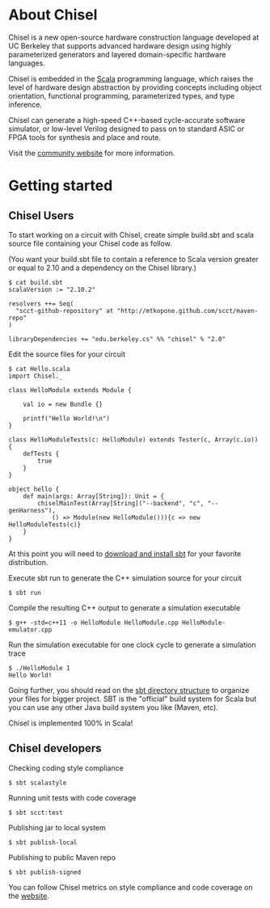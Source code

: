 About Chisel
============

Chisel is a new open-source hardware construction language developed
at UC Berkeley that supports advanced hardware design using highly
parameterized generators and layered domain-specific hardware languages.

Chisel is embedded in the [Scala](http://www.scala-lang.org/) programming
language, which raises the level of hardware design abstraction by providing
concepts including object orientation, functional programming, parameterized
types, and type inference.

Chisel can generate a high-speed C++-based cycle-accurate software simulator,
or low-level Verilog designed to pass on to standard ASIC or FPGA tools
for synthesis and place and route.

Visit the [community website](http://chisel.eecs.berkeley.edu/) for more
information.

Getting started
===============

Chisel Users
------------

To start working on a circuit with Chisel, create simple build.sbt
and scala source file containing your Chisel code as follow.

(You want your build.sbt file to contain a reference to Scala version greater
or equal to 2.10 and a dependency on the Chisel library.)

    $ cat build.sbt
    scalaVersion := "2.10.2"

    resolvers ++= Seq(
      "scct-github-repository" at "http://mtkopone.github.com/scct/maven-repo"
    )

    libraryDependencies += "edu.berkeley.cs" %% "chisel" % "2.0"

Edit the source files for your circuit

    $ cat Hello.scala
    import Chisel._

    class HelloModule extends Module {

        val io = new Bundle {}

        printf("Hello World!\n")
    }

    class HelloModuleTests(c: HelloModule) extends Tester(c, Array(c.io)) {
        defTests {
            true
        }
    }

    object hello {
        def main(args: Array[String]): Unit = {
            chiselMainTest(Array[String]("--backend", "c", "--genHarness"),
                () => Module(new HelloModule())){c => new HelloModuleTests(c)}
        }
    }

At this point you will need to [download and install sbt](http://www.scala-sbt.org/release/docs/Getting-Started/Setup.html#installing-sbt)
for your favorite distribution.

Execute sbt run to generate the C++ simulation source for your circuit

    $ sbt run

Compile the resulting C++ output to generate a simulation executable

    $ g++ -std=c++11 -o HelloModule HelloModule.cpp HelloModule-emulator.cpp

Run the simulation executable for one clock cycle to generate a simulation trace

    $ ./HelloModule 1
    Hello World!

Going further, you should read on the [sbt directory structure](http://www.scala-sbt.org/release/docs/Getting-Started/Directories.html)
to organize your files for bigger project. SBT is the &quot;official&quot;
build system for Scala but you can use any other Java build system you
like (Maven, etc).

Chisel is implemented 100% in Scala!


Chisel developers
-----------------

Checking coding style compliance

    $ sbt scalastyle

Running unit tests with code coverage

    $ sbt scct:test

Publishing jar to local system

    $ sbt publish-local

Publishing to public Maven repo

    $ sbt publish-signed

You can follow Chisel metrics on style compliance and code coverage
on the [website](https://chisel.eecs.berkeley.edu/unit_test_trends.html).